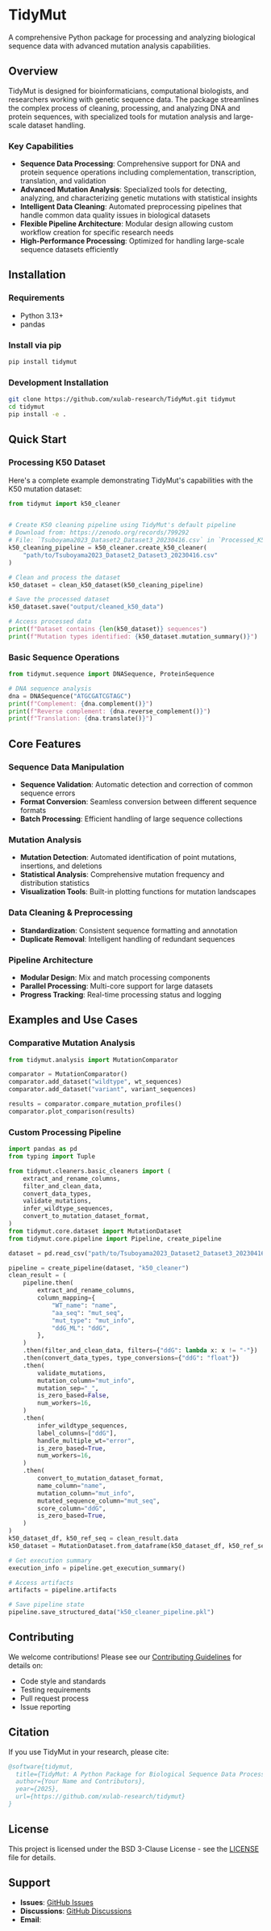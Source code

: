 # TidyMut

A comprehensive Python package for processing and analyzing biological sequence data with advanced mutation analysis capabilities.

## Overview

TidyMut is designed for bioinformaticians, computational biologists, and researchers working with genetic sequence data. The package streamlines the complex process of cleaning, processing, and analyzing DNA and protein sequences, with specialized tools for mutation analysis and large-scale dataset handling.

### Key Capabilities

- **Sequence Data Processing**: Comprehensive support for DNA and protein sequence operations including complementation, transcription, translation, and validation
- **Advanced Mutation Analysis**: Specialized tools for detecting, analyzing, and characterizing genetic mutations with statistical insights
- **Intelligent Data Cleaning**: Automated preprocessing pipelines that handle common data quality issues in biological datasets
- **Flexible Pipeline Architecture**: Modular design allowing custom workflow creation for specific research needs
- **High-Performance Processing**: Optimized for handling large-scale sequence datasets efficiently

## Installation

### Requirements
- Python 3.13+
- pandas

### Install via pip
```bash
pip install tidymut
```

### Development Installation
```bash
git clone https://github.com/xulab-research/TidyMut.git tidymut
cd tidymut
pip install -e .
```

## Quick Start

### Processing K50 Dataset

Here's a complete example demonstrating TidyMut's capabilities with the K50 mutation dataset:

```python
from tidymut import k50_cleaner


# Create K50 cleaning pipeline using TidyMut's default pipeline
# Download from: https://zenodo.org/records/799292
# File: `Tsuboyama2023_Dataset2_Dataset3_20230416.csv` in `Processed_K50_dG_datasets.zip`
k50_cleaning_pipeline = k50_cleaner.create_k50_cleaner(
    "path/to/Tsuboyama2023_Dataset2_Dataset3_20230416.csv"
)

# Clean and process the dataset 
k50_dataset = clean_k50_dataset(k50_cleaning_pipeline)

# Save the processed dataset
k50_dataset.save("output/cleaned_k50_data")

# Access processed data
print(f"Dataset contains {len(k50_dataset)} sequences")
print(f"Mutation types identified: {k50_dataset.mutation_summary()}")
```

### Basic Sequence Operations

```python
from tidymut.sequence import DNASequence, ProteinSequence

# DNA sequence analysis
dna = DNASequence("ATGCGATCGTAGC")
print(f"Complement: {dna.complement()}")
print(f"Reverse complement: {dna.reverse_complement()}")
print(f"Translation: {dna.translate()}")
```

## Core Features

### Sequence Data Manipulation
- **Sequence Validation**: Automatic detection and correction of common sequence errors
- **Format Conversion**: Seamless conversion between different sequence formats
- **Batch Processing**: Efficient handling of large sequence collections

### Mutation Analysis
- **Mutation Detection**: Automated identification of point mutations, insertions, and deletions
- **Statistical Analysis**: Comprehensive mutation frequency and distribution statistics
- **Visualization Tools**: Built-in plotting functions for mutation landscapes

### Data Cleaning & Preprocessing
- **Standardization**: Consistent sequence formatting and annotation
- **Duplicate Removal**: Intelligent handling of redundant sequences

### Pipeline Architecture
- **Modular Design**: Mix and match processing components
- **Parallel Processing**: Multi-core support for large datasets
- **Progress Tracking**: Real-time processing status and logging

## Examples and Use Cases

### Comparative Mutation Analysis
```python
from tidymut.analysis import MutationComparator

comparator = MutationComparator()
comparator.add_dataset("wildtype", wt_sequences)
comparator.add_dataset("variant", variant_sequences)

results = comparator.compare_mutation_profiles()
comparator.plot_comparison(results)
```

### Custom Processing Pipeline
```python
import pandas as pd
from typing import Tuple

from tidymut.cleaners.basic_cleaners import (
    extract_and_rename_columns,
    filter_and_clean_data,
    convert_data_types,
    validate_mutations,
    infer_wildtype_sequences,
    convert_to_mutation_dataset_format,
)
from tidymut.core.dataset import MutationDataset
from tidymut.core.pipeline import Pipeline, create_pipeline

dataset = pd.read_csv("path/to/Tsuboyama2023_Dataset2_Dataset3_20230416.csv")

pipeline = create_pipeline(dataset, "k50_cleaner")
clean_result = (
    pipeline.then(
        extract_and_rename_columns,
        column_mapping={
            "WT_name": "name",
            "aa_seq": "mut_seq",
            "mut_type": "mut_info",
            "ddG_ML": "ddG",
        },
    )
    .then(filter_and_clean_data, filters={"ddG": lambda x: x != "-"})
    .then(convert_data_types, type_conversions={"ddG": "float"})
    .then(
        validate_mutations,
        mutation_column="mut_info",
        mutation_sep="_",
        is_zero_based=False,
        num_workers=16,
    )
    .then(
        infer_wildtype_sequences,
        label_columns=["ddG"],
        handle_multiple_wt="error",
        is_zero_based=True,
        num_workers=16,
    )
    .then(
        convert_to_mutation_dataset_format,
        name_column="name",
        mutation_column="mut_info",
        mutated_sequence_column="mut_seq",
        score_column="ddG",
        is_zero_based=True,
    )
)
k50_dataset_df, k50_ref_seq = clean_result.data
k50_dataset = MutationDataset.from_dataframe(k50_dataset_df, k50_ref_seq)

# Get execution summary
execution_info = pipeline.get_execution_summary()

# Access artifacts
artifacts = pipeline.artifacts

# Save pipeline state
pipeline.save_structured_data("k50_cleaner_pipeline.pkl")
```

## Contributing

We welcome contributions! Please see our [Contributing Guidelines](CONTRIBUTING.md) for details on:
- Code style and standards
- Testing requirements
- Pull request process
- Issue reporting

## Citation

If you use TidyMut in your research, please cite:

```bibtex
@software{tidymut,
  title={TidyMut: A Python Package for Biological Sequence Data Processing},
  author={Your Name and Contributors},
  year={2025},
  url={https://github.com/xulab-research/tidymut}
}
```

## License

This project is licensed under the BSD 3-Clause License - see the [LICENSE](LICENSE) file for details.

## Support

- **Issues**: [GitHub Issues](https://github.com/xulab-research/tidymut/issues)
- **Discussions**: [GitHub Discussions](https://github.com/xulab-research/tidymut/discussions)
- **Email**: 
